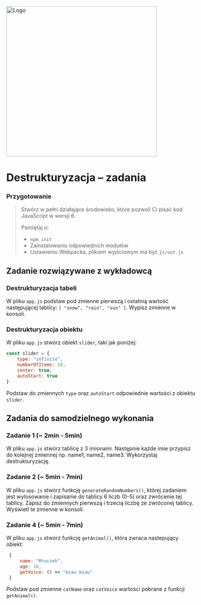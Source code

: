<img alt="Logo" src="http://coderslab.pl/svg/logo-coderslab.svg" width="400">

# Destrukturyzacja &ndash; zadania

### Przygotowanie

> Stwórz w pełni działające środowisko, które pozwoli Ci pisać kod JavaScript w wersji 6.
>
> Pamiętaj o:
> - ```npm init```
> - Zainstalowaniu odpowiednich modułów
> - Ustawieniu Webpacka, plikiem  wyjściowym  ma być `js/out.js`

## Zadanie rozwiązywane z wykładowcą

### Destrukturyzacja tabeli

W pliku ```app.js``` podstaw pod zmienne pierwszą i ostatnią wartość następującej tablicy: ```[ "snow", "rain", "sun" ]```. Wypisz zmienne w konsoli.

### Destrukturyzacja obiektu

W pliku ```app.js``` stwórz obiekt ```slider```, taki jak poniżej:

```JavaScript
const slider = {
    type: "infinite",
    numberOfItems: 10,
    center: true,
    autoStart: true
}
```
Podstaw do zmiennych ```type``` oraz ```autoStart``` odpowiednie wartości z obiektu ```slider```.


## Zadania do samodzielnego wykonania

### Zadanie 1 (~ 2min - 5min)

W pliku ```app.js``` stwórz tablicę z 3 imionami. Następnie każde imie przypisz do kolejnej zmiennej np. name1, name2, name3. Wykorzystaj destrukturyzację.


### Zadanie 2 (~ 5min - 7min)

W pliku ```app.js``` stwórz funkcję ```generateRandomNumbers()```, której zadaniem jest wylosowanie i zapisanie do tablicy 6 liczb (0-5) oraz zwrócenie tej tablicy.
Zapisz do zmiennych pierwszą i trzecią liczbę ze zwróconej tablicy. Wyświetl te zmienne w konsoli.


### Zadanie 4 (~ 5min - 7min)

W pliku ```app.js``` stwórz funkcję ```getAnimal()```, która zwraca nastepujący obiekt:
```JavaScript
 {
     name: "Mruczek",
     age: 10,
     getVoice: () => "miau miau"
 }
 ```

 Podstaw pod zmienne ```catName``` oraz ```catVoice``` wartości pobrane z funkcji ```getAnimal()```.
